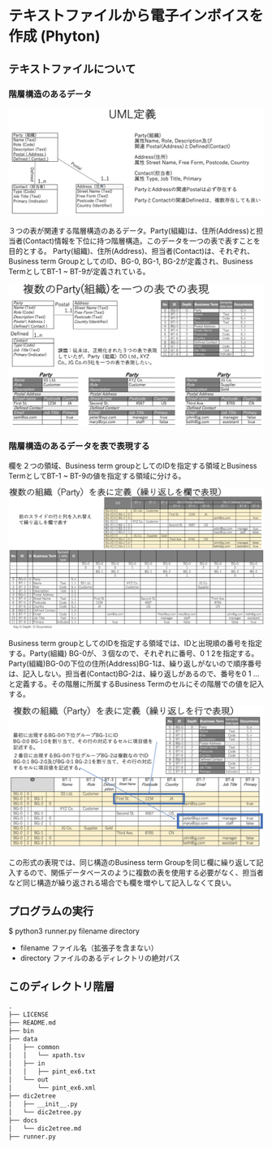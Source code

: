 # テキストファイルから電子インボイスを作成 (Phyton)

## テキストファイルについて

### 階層構造のあるデータ

![Fig 1][1]

３つの表が関連する階層構造のあるデータ。Party(組織)は、住所(Address)と担当者(Contact)情報を下位に持つ階層構造。このデータを一つの表で表すことを目的とする。
Party(組織)、住所(Address)、担当者(Contact)は、それぞれ、Business term GroupとしてのID、BG-0, BG-1, BG-2が定義され、Business TermとしてBT-1 ~ BT-9が定義されている。

![Fig 2][2]

### 階層構造のあるデータを表で表現する
欄を２つの領域、Business term groupとしてのIDを指定する領域とBusiness TermとしてBT-1 ~ BT-9の値を指定する領域に分ける。

![Fig 3][3]

Business term groupとしてのIDを指定する領域では、IDと出現順の番号を指定する。Party(組織) BG-0が、３個なので、それぞれに番号、0 1 2を指定する。Party(組織)BG-0の下位の住所(Address)BG-1は、繰り返しがないので順序番号は、記入しない。担当者(Contact)BG-2は、繰り返しがあるので、番号を0 1 ...と定義する。その階層に所属するBusiness Termのセルにその階層での値を記入する。

![Fig 4][4]

この形式の表現では、同じ構造のBusiness term Groupを同じ欄に繰り返して記入するので、関係データベースのように複数の表を使用する必要がなく、担当者など同じ構造が繰り返される場合でも欄を増やして記入しなくて良い。

[1]:fig/1.png
[2]:fig/2.png
[3]:fig/3.png
[4]:fig/4.png

## プログラムの実行

$ python3 runner.py filename directory  
- filename ファイル名（拡張子を含まない）  
- directory ファイルのあるディレクトリの絶対パス

## このディレクトリ階層

```
.
├── LICENSE
├── README.md
├── bin
├── data
│   ├── common
│   │   └── xpath.tsv
│   ├── in
│   │   ├── pint_ex6.txt
│   └── out
│       └── pint_ex6.xml
├── dic2etree
│   ├── __init__.py
│   └── dic2etree.py
├── docs
│   └── dic2etree.md
├── runner.py
```